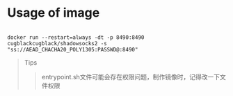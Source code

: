 # Usage of image 

```

docker run --restart=always -dt -p 8490:8490 cugblackcugblack/shadowsocks2 -s "ss://AEAD_CHACHA20_POLY1305:PASSWD@:8490"

```
>Tips
>> entrypoint.sh文件可能会存在权限问题，制作镜像时，记得改一下文件权限
